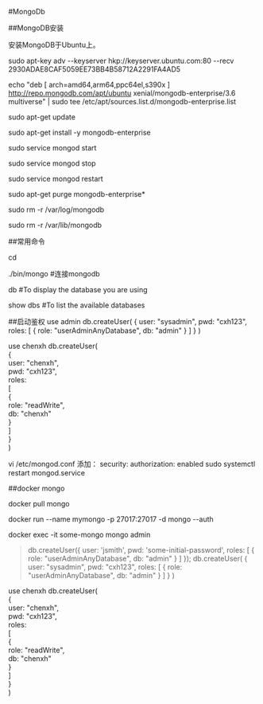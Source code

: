 #MongoDb

##MongoDB安装

安装MongoDB于Ubuntu上。

sudo apt-key adv --keyserver hkp://keyserver.ubuntu.com:80 --recv 2930ADAE8CAF5059EE73BB4B58712A2291FA4AD5

echo "deb [ arch=amd64,arm64,ppc64el,s390x ] http://repo.mongodb.com/apt/ubuntu xenial/mongodb-enterprise/3.6 multiverse" | sudo tee /etc/apt/sources.list.d/mongodb-enterprise.list

sudo apt-get update

sudo apt-get install -y mongodb-enterprise

sudo service mongod start

sudo service mongod stop

sudo service mongod restart

sudo apt-get purge mongodb-enterprise*

sudo rm -r /var/log/mongodb

sudo rm -r /var/lib/mongodb

##常用命令

cd <mongodb installation dir>

./bin/mongo #连接mongodb 

db #To display the database you are using

show dbs #To list the available databases

##启动鉴权
use admin
db.createUser(
  {
    user: "sysadmin",
    pwd: "cxh123",
    roles: [ { role: "userAdminAnyDatabase", db: "admin" } ]
  }
)

use chenxh
db.createUser(  
{  
   user: "chenxh",  
   pwd: "cxh123",  
   roles:  
   [  
     {  
       role: "readWrite",  
       db: "chenxh"  
     }  
   ]  
 }  
)

vi /etc/mongod.conf
添加：
security:
    authorization: enabled
sudo systemctl restart mongod.service




##docker mongo

docker pull mongo

docker run  --name mymongo   -p 27017:27017   -d mongo   --auth

docker exec -it some-mongo mongo admin

> db.createUser({ user: 'jsmith', pwd: 'some-initial-password', roles: [ { role: "userAdminAnyDatabase", db: "admin" } ] });
db.createUser(
  {
    user: "sysadmin",
    pwd: "cxh123",
    roles: [ { role: "userAdminAnyDatabase", db: "admin" } ]
  }
)

use chenxh
db.createUser(  
{  
   user: "chenxh",  
   pwd: "cxh123",  
   roles:  
   [  
     {  
       role: "readWrite",  
       db: "chenxh"  
     }  
   ]  
 }  
)